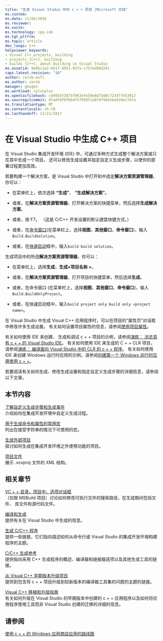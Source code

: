 ```yaml
---
title: "生成 Visual Studio 中的 c + + 项目 |Microsoft 文档"
ms.custom: 
ms.date: 11/04/2016
ms.reviewer: 
ms.suite: 
ms.technology: cpp-ide
ms.tgt_pltfrm: 
ms.topic: article
dev_langs: C++
helpviewer_keywords:
- Visual C++ projects, building
- projects [C++], building
- builds [C++], about building in Visual Studio
ms.assetid: 9e8bc1a2-bb17-4951-937a-c757ed88d2d1
caps.latest.revision: "18"
author: corob-msft
ms.author: corob
manager: ghogen
ms.workload: cplusplus
ms.openlocfilehash: cd4934f3075f963efe59e8d73d8c72347fd53912
ms.sourcegitcommit: 8fa8fdf0fbb4f57950f1e8f4f9b81b4d39ec7d7a
ms.translationtype: MT
ms.contentlocale: zh-CN
ms.lasthandoff: 12/21/2017
---
```

# <a name="building-c-projects-in-visual-studio"></a>在 Visual Studio 中生成 C++ 项目
在 Visual Studio 集成开发环境 (IDE) 中，可通过多种方式生成整个解决方案或只在其中生成一个项目。 还可以修改生成设置并指定自定义生成步骤，以使你的部署过程更加高效。  
  
 若要构建一个解决方案，是 Visual Studio 中打开和中选定**解决方案资源管理器**，你可以：  
  
-   在菜单栏上，依次选择 **“生成”**、 **“生成解决方案”**。  
  
-   或者，在**解决方案资源管理器**，打开解决方案的快捷菜单，然后选择**生成解决方案**。  
  
-   或者，按 F7。 （这是 C/C++ 开发设置的默认键盘快捷方式。）  
  
-   或者，在[命令窗口](/visualstudio/ide/reference/command-window)(在菜单栏上，选择**视图**，**其他窗口**，**命令窗口**)，输入`Build.BuildSolution`。  
  
-   或者，在[快速启动](/visualstudio/ide/reference/quick-launch-environment-options-dialog-box)框中，输入`build build solution`。  
  
 生成项目中的所选**解决方案资源管理器**，你可以：  
  
-   在菜单栏上，选择**生成**，**生成\<项目名称 >**。  
  
-   或者，在**解决方案资源管理器**，打开项目的快捷菜单，然后选择**生成**。  
  
-   或者，在命令窗口 (在菜单栏上，选择**视图**，**其他窗口**，**命令窗口**)，输入`Build.BuildOnlyProject`。  
  
-   或者，在快速启动框中，输入`build project only build only <project name>`。  
  
 在 Visual Studio 中生成 Visual C++ 应用程序时，可以在项目的“属性页”对话框中修改许多生成设置。 有关如何设置项目属性的信息，请参阅[使用项目属性](../ide/working-with-project-properties.md)。  
  
 有关如何使用 IDE 来创建、 生成和调试 c + + 项目的示例，请参阅[演练： 浏览具有 c + + 的 Visual Studio IDE](/visualstudio/ide/getting-started-with-cpp-in-visual-studio)。 有关如何使用 IDE 来生成的 C + + CLR 项目，请参阅[演练： 编译面向 Visual Studio 中的 CLR 的 c + + 程序](../ide/walkthrough-compiling-a-cpp-program-that-targets-the-clr-in-visual-studio.md)。 有关如何使用 IDE 来创建 Windows 运行时应用的示例，请参阅[创建第一个 Windows 运行时应用使用 c + +](http://msdn.microsoft.com/library/windows/apps/hh974580.aspx)。  
  
 若要阅读有关如何生成、修改生成设置和指定自定义生成步骤的详细信息，请参阅以下文章。  
  
## <a name="in-this-section"></a>本节内容  
 [了解自定义生成步骤和生成事件](../ide/understanding-custom-build-steps-and-build-events.md)  
 介绍如何在集成开发环境中自定义生成过程。  
  
 [用于生成命令和属性的常用宏](../ide/common-macros-for-build-commands-and-properties.md)  
 列出在接受字符串的情况下可使用的宏。  
  
 [生成外部项目](../ide/building-external-projects.md)  
 探讨如何生成在集成开发环境之外使用功能的项目。  
  
 [项目文件](../ide/project-files.md)  
 展示 .vcxproj 文件的 XML 结构。  
  
## <a name="related-sections"></a>相关章节  
 [VC + + 目录，项目中，选项对话框](vcpp-directories-property-page.md)  
 （仅限 MSBuild 项目）讨论如何修改可执行文件的搜索路径，在生成期间包括文件、 库文件和源代码文件。  
  
 [编译和生成](/visualstudio/ide/compiling-and-building-in-visual-studio)  
 提供有关在 Visual Studio 中生成的信息。  
  
 [生成 C/C++ 程序](../build/building-c-cpp-programs.md)  
 提供一些链接，它们指向描述如何从命令行或 Visual Studio 的集成开发环境构建程序的主题。  
  
 [C/C++ 生成参考](../build/reference/c-cpp-building-reference.md)  
 提供指向采用 C++ 生成程序的概述、编译器和链接器选项以及其他生成工具的链接。  
  
 [从 Visual C++ 早期版本升级项目](../porting/upgrading-projects-from-earlier-versions-of-visual-cpp.md)  
 提供到包含将 c + + 项目升级到较新版本的编译器工具集的问题的主题的链接。  
  
[Visual C++ 移植和升级指南](../porting/visual-cpp-porting-and-upgrading-guide.md)  
  有关如何升级在 Visual Studio 的早期版本中创建的 c + + 应用程序以及如何将应用程序使用工具而非 Visual Studio 创建的迁移的详细的信息。  
  
## <a name="see-also"></a>请参阅  
 [使用 c + + 的 Windows 应用商店应用的路线图](http://msdn.microsoft.com/en-us/0b71e4a4-5d8a-4a20-b2ec-e40062675ec1)